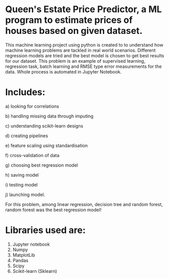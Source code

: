 # Queen's Estate Price Predictor, a ML program to estimate prices of houses based on given dataset.

 This machine learning project using python is created to to understand how machine learning problems are tackled in real world scenarios. 
 Different regression models are tried and the best model is chosen to get best results for our dataset.
 This problem is an example of supervised learning, regression task, batch learning and RMSE type error measurements for the data.
 Whole process is automated in Jupyter Notebook.
# Includes: 
  a) looking for correlations
  
  b) handling missing data through imputing
  
  c) understanding scikit-learn designs
  
  d) creating pipelines
  
  e) feature scaling using standardisation
  
  f) cross-validation of data
  
  g) choosing best regression model
  
  h) saving model
  
  i) testing model
  
  j) launching model.
 
 
  For this problem, among linear regression, decision tree and random forest, random forest was the best regression model!
 # Libraries used are:
   1) Jupyter notebook
   2) Numpy
   3) MatplotLib
   4) Pandas
   5) Scipy
   6) Scikit-learn (Sklearn)
